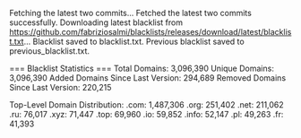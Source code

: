 Fetching the latest two commits...
Fetched the latest two commits successfully.
Downloading latest blacklist from https://github.com/fabriziosalmi/blacklists/releases/download/latest/blacklist.txt...
Blacklist saved to blacklist.txt.
Previous blacklist saved to previous_blacklist.txt.

=== Blacklist Statistics ===
Total Domains: 3,096,390
Unique Domains: 3,096,390
Added Domains Since Last Version: 294,689
Removed Domains Since Last Version: 220,215

Top-Level Domain Distribution:
  .com: 1,487,306
  .org: 251,402
  .net: 211,062
  .ru: 76,017
  .xyz: 71,447
  .top: 69,960
  .io: 59,852
  .info: 52,147
  .pl: 49,263
  .fr: 41,393
